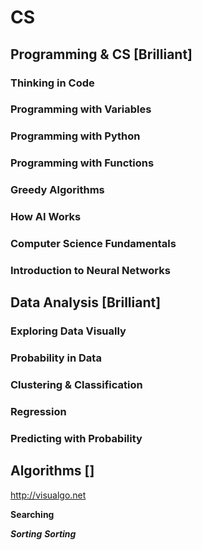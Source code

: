# CS

## Programming & CS [Brilliant]

### Thinking in Code
### Programming with Variables
### Programming with Python
### Programming with Functions
### Greedy Algorithms
### How AI Works
### Computer Science Fundamentals
### Introduction to Neural Networks



## Data Analysis [Brilliant]

### Exploring Data Visually
### Probability in Data
### Clustering & Classification
### Regression
### Predicting with Probability


## Algorithms []

http://visualgo.net


**Searching**

***Sorting***
***Sorting***
